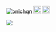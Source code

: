 <p align="left"> 
  <a href="https://github.com/onichqn/">
    <img src="https://komarev.com/ghpvc/?username=onichqn" alt="onichqn" />
  </a>
  <a href="http://twitter.com/onichqn">
    <img height="20" src="https://img.shields.io/twitter/follow/onichqn?label=Twitter&logo=twitter&style=flat" />
  </a>
  <a href="https://github.com/onichqn">
    <img height="20" src="https://img.shields.io/github/followers/onichqn?label=follow&logo=github&style=flat" />
  </a>
</p>

<a href="https://github.com/anuraghazra/github-readme-stats">
  <img align="left" src="https://github-readme-stats.vercel.app/api?username=onichqn&count_private=true&show_icons=true" />
</a>
